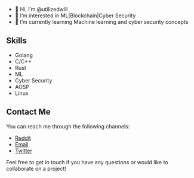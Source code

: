 
- 👋 Hi, I’m @utilizedwill
- 👀 I’m interested in ML|Blockchain|Cyber Security
- 🌱 I’m currently learning Machine learning and cyber security concepts

## Skills

- Golang
- C/C++ 
- Rust 
- ML
- Cyber Security 
- AOSP
- Linux
    
## Contact Me

You can reach me through the following channels:

- [Reddit](https://www.reddit.com/user/bestOfadb)
- [Email](utilizedwill@proton.me)
- [Twitter](https://twitter.com/utilizedwill)

Feel free to get in touch if you have any questions or would like to collaborate on a project!
